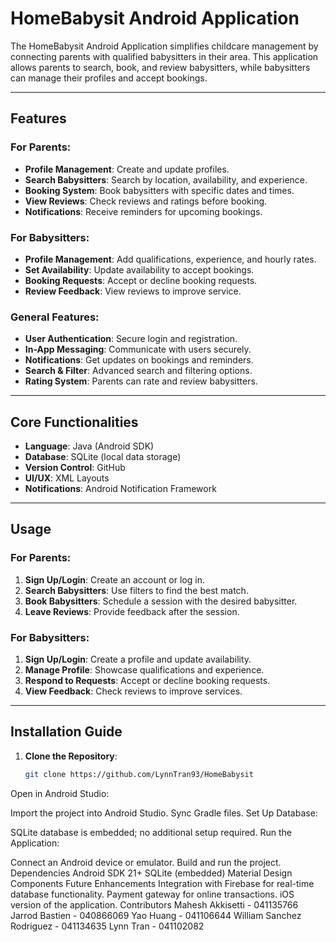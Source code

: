 # HomeBabysit Android Application

The HomeBabysit Android Application simplifies childcare management by connecting parents with qualified babysitters in their area. This application allows parents to search, book, and review babysitters, while babysitters can manage their profiles and accept bookings.

---

## Features

### **For Parents**:
- **Profile Management**: Create and update profiles.
- **Search Babysitters**: Search by location, availability, and experience.
- **Booking System**: Book babysitters with specific dates and times.
- **View Reviews**: Check reviews and ratings before booking.
- **Notifications**: Receive reminders for upcoming bookings.

### **For Babysitters**:
- **Profile Management**: Add qualifications, experience, and hourly rates.
- **Set Availability**: Update availability to accept bookings.
- **Booking Requests**: Accept or decline booking requests.
- **Review Feedback**: View reviews to improve service.

### **General Features**:
- **User Authentication**: Secure login and registration.
- **In-App Messaging**: Communicate with users securely.
- **Notifications**: Get updates on bookings and reminders.
- **Search & Filter**: Advanced search and filtering options.
- **Rating System**: Parents can rate and review babysitters.

---

## Core Functionalities

- **Language**: Java (Android SDK)
- **Database**: SQLite (local data storage)
- **Version Control**: GitHub
- **UI/UX**: XML Layouts
- **Notifications**: Android Notification Framework

---

## Usage

### **For Parents**:
1. **Sign Up/Login**: Create an account or log in.
2. **Search Babysitters**: Use filters to find the best match.
3. **Book Babysitters**: Schedule a session with the desired babysitter.
4. **Leave Reviews**: Provide feedback after the session.

### **For Babysitters**:
1. **Sign Up/Login**: Create a profile and update availability.
2. **Manage Profile**: Showcase qualifications and experience.
3. **Respond to Requests**: Accept or decline booking requests.
4. **View Feedback**: Check reviews to improve services.

---

## Installation Guide

1. **Clone the Repository**:
   ```bash
   git clone https://github.com/LynnTran93/HomeBabysit
Open in Android Studio:

Import the project into Android Studio.
Sync Gradle files.
Set Up Database:

SQLite database is embedded; no additional setup required.
Run the Application:

Connect an Android device or emulator.
Build and run the project.
Dependencies
Android SDK 21+
SQLite (embedded)
Material Design Components
Future Enhancements
Integration with Firebase for real-time database functionality.
Payment gateway for online transactions.
iOS version of the application.
Contributors
Mahesh Akkisetti - 041135766
Jarrod Bastien - 040866069
Yao Huang - 041106644
William Sanchez Rodriguez - 041134635
Lynn Tran - 041102082